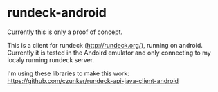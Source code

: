 rundeck-android
===============

Currently this is only a proof of concept.

This is a client for rundeck (http://rundeck.org/), running on android.
Currently it is tested in the Andoird emulator and only connecting to my localy running rundeck server.

I'm using these libraries to make this work:
https://github.com/czunker/rundeck-api-java-client-android
